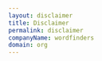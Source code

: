 ```yaml
---
layout: disclaimer
title: Disclaimer
permalink: disclaimer
companyName: wordfinders
domain: org
---
```

